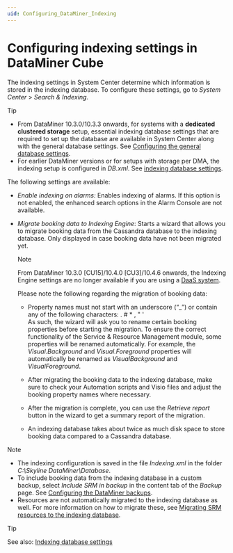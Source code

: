 ```yaml
---
uid: Configuring_DataMiner_Indexing
---
```


# Configuring indexing settings in DataMiner Cube

The indexing settings in System Center determine which information is stored in the indexing database. To configure these settings, go to *System Center* > *Search & Indexing*.

> [!TIP]
>
> - From DataMiner 10.3.0/10.3.3 onwards, for systems with a **dedicated clustered storage** setup, essential indexing database settings that are required to set up the database are available in System Center along with the general database settings. See [Configuring the general database settings](xref:Configuring_the_database_settings_in_Cube).
> - For earlier DataMiner versions or for setups with storage per DMA, the indexing setup is configured in *DB.xml*. See [indexing database settings](xref:DB_xml#indexing-database-settings).

The following settings are available:

- *Enable indexing on alarms:* Enables indexing of alarms. If this option is not enabled, the enhanced search options in the Alarm Console are not available.

- *Migrate booking data to Indexing Engine*: Starts a wizard that allows you to migrate booking data from the Cassandra database to the indexing database. Only displayed in case booking data have not been migrated yet.

  > [!NOTE]
  > From DataMiner 10.3.0 [CU15]/10.4.0 [CU3]/10.4.6 onwards<!--RN 39173-->, the Indexing Engine settings are no longer available if you are using a [DaaS system](xref:Creating_a_DMS_in_the_cloud).

  Please note the following regarding the migration of booking data:

  - Property names must not start with an underscore (“\_”) or contain any of the following characters: . # \* , " '<br>As such, the wizard will ask you to rename certain booking properties before starting the migration. To ensure the correct functionality of the Service & Resource Management module, some properties will be renamed automatically. For example, the *Visual.Background* and *Visual.Foreground* properties will automatically be renamed as *VisualBackground* and *VisualForeground*.

  - After migrating the booking data to the indexing database, make sure to check your Automation scripts and Visio files and adjust the booking property names where necessary.

  - After the migration is complete, you can use the *Retrieve report* button in the wizard to get a summary report of the migration.

  - An indexing database takes about twice as much disk space to store booking data compared to a Cassandra database.

> [!NOTE]
>
> - The indexing configuration is saved in the file *Indexing.xml* in the folder *C:\\Skyline DataMiner\\Database*.
> - To include booking data from the indexing database in a custom backup, select *Include SRM in backup* in the content tab of the *Backup* page. See [Configuring the DataMiner backups](xref:Backing_up_a_DataMiner_Agent_in_DataMiner_Cube#configuring-the-dataminer-backups).
> - Resources are not automatically migrated to the indexing database as well. For more information on how to migrate these, see [Migrating SRM resources to the indexing database](xref:Resources_migration_to_elastic).

> [!TIP]
> See also: [Indexing database settings](xref:DB_xml#indexing-database-settings)
